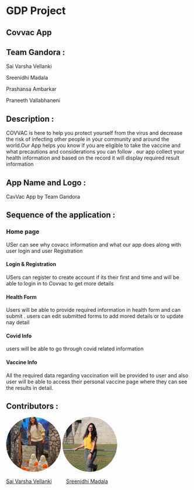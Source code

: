 # GDP Project

## Covvac App
## Team  Gandora :

Sai Varsha Vellanki

Sreenidhi Madala

Prashansa Ambarkar

Praneeth Vallabhaneni

## Description :
COVVAC is here to help you protect yourself from the virus and decrease the risk of infecting other people in your community and around the world.Our App helps you know if you are eligible to take the vaccine and what precautions and considerations  you can follow . our app collect your health information and based on the record it will display required result information 



## App Name and Logo :
CavVac App by Team Gandora 

## Sequence of the application :

### Home page

USer can see why covacc information and what our app does along with user login and user Registration

#### Login & Registration

USers can register to create account if its their first and time and will be able to login in to Covvac to get more details

#### Health Form

Users will be able to provide required information in health form and can submit . users can edit submitted forms to add mored details or to update nay detail

#### Covid Info

users will be able to go through  covid related information 

#### Vaccine Info

All the required data regarding vaccination will be provided to user and also user will be able to access their personal vaccine page where they can see the results in detail.

## Contributors :

  <img src="vsv.png" alt="drawing" width="150" style="border-radius:50%" />                  <img src="SM.png" alt="drawing" width="150" style="border-radius:50%" /> 
 
   [Sai Varsha Vellanki](https://github.com/cherryvarsha99)    &nbsp;&nbsp;&nbsp;&nbsp;&nbsp;&nbsp;&nbsp;&nbsp;       [Sreenidhi Madala](https://github.com/Sreenidhi17) 
